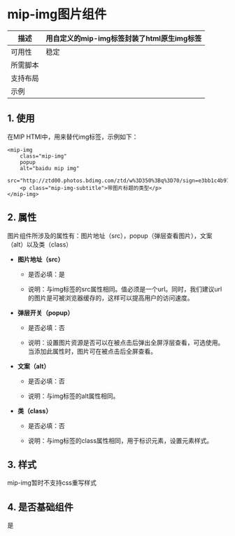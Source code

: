# mip-img图片组件

描述|用自定义的mip-img标签封装了html原生img标签
----|----
可用性|稳定
所需脚本|
支持布局| 
示例|

## 1. 使用

在MIP HTMl中，用来替代img标签，示例如下：

```
<mip-img 
    class="mip-img" 
    popup 
    alt="baidu mip img" 
    src="http://ztd00.photos.bdimg.com/ztd/w%3D350%3Bq%3D70/sign=e3bb1c4b97ef76c6d0d2fd2ead2d8cc7/f703738da9773912b57d4b0bff198618367ae205.jpg">
    <p class="mip-img-subtitle">带图片标题的类型</p>
</mip-img>
```
## 2. 属性

图片组件所涉及的属性有：图片地址（src），popup（弹层查看图片），文案（alt）以及类（class）

- **图片地址（src）**

    - 是否必填：是

    - 说明：与img标签的src属性相同。值必须是一个url。同时，我们建议url的图片是可被浏览器缓存的，这样可以提高用户的访问速度。

- **弹层开关（popup）**

    - 是否必填：否

    - 说明：设置图片资源是否可以在被点击后弹出全屏浮层查看，可选使用。当添加此属性时，图片可在被点击后全屏查看。

- **文案（alt）**

    - 是否必填：否

    - 说明：与img标签的alt属性相同。

- **类（class）**

    - 是否必填：否

    - 说明：与img标签的class属性相同，用于标识元素，设置元素样式。

## 3. 样式

mip-img暂时不支持css重写样式

## 4. 是否基础组件

是
